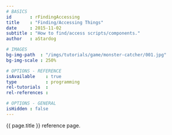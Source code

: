 ```yaml
---
# BASICS
id       : rFindingAccessing
title    : "Finding/Accessing Things"
date     : 2015-11-02
subtitle : "How to find/access scripts/components."
author   : aStardog

# IMAGES
bg-img-path  : "/imgs/tutorials/game/monster-catcher/001.jpg"
bg-img-scale : 250%

# OPTIONS - REFERENCE
isAvailable    : true
type           : programming
rel-tutorials  : 
rel-references : 

# OPTIONS - GENERAL
isHidden : false
---
```

{{ page.title }} reference page.